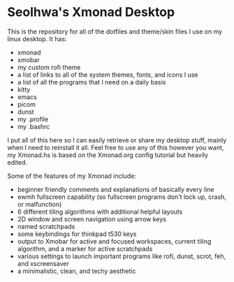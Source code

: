 # Seolhwa's Xmonad Desktop
This is the repository for all of the dotfiles and theme/skin files I use on my linux desktop. It has:
- xmonad
- xmobar
- my custom rofi theme
- a list of links to all of the system themes, fonts, and icons I use
- a list of all the programs that I need on a daily basis 
- kitty
- emacs
- picom
- dunst
- my .profile
- my .bashrc

I put all of this here so I can easily retrieve or share my desktop stuff, mainly when I need to reinstall it all. 
Feel free to use any of this however you want, my Xmonad.hs is based on the Xmonad.org config tutorial but heavily edited.

Some of the features of my Xmonad include:
- beginner friendly comments and explanations of basically every line
- ewmh fullscreen capability (so fullscreen programs don't lock up, crash, or malfunction)
- 6 different tiling algorithms with additional helpful layouts
- 2D window and screen navigation using arrow keys
- named scratchpads
- some keybindings for thinkpad t530 keys
- output to Xmobar for active and focused workspaces, current tiling algorithm, and a marker for active scratchpads
- various settings to launch important programs like rofi, dunst, scrot, feh, and xscreensaver
- a minimalistic, clean, and techy aesthetic
